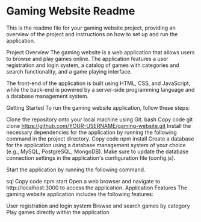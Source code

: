 <h1><b>Gaming Website Readme</b></h1>
This is the readme file for your gaming website project, providing an overview of the project and instructions on how to set up and run the application.

Project Overview
The gaming website is a web application that allows users to browse and play games online. The application features a user registration and login system, a catalog of games with categories and search functionality, and a game playing interface.

The front-end of the application is built using HTML, CSS, and JavaScript, while the back-end is powered by a server-side programming language and a database management system.

Getting Started
To run the gaming website application, follow these steps:

Clone the repository onto your local machine using Git.
bash
Copy code
git clone https://github.com/YOUR-USERNAME/gaming-website.git
Install the necessary dependencies for the application by running the following command in the project directory.
Copy code
npm install
Create a database for the application using a database management system of your choice (e.g., MySQL, PostgreSQL, MongoDB). Make sure to update the database connection settings in the application's configuration file (config.js).

Start the application by running the following command.

sql
Copy code
npm start
Open a web browser and navigate to http://localhost:3000 to access the application.
Application Features
The gaming website application includes the following features:

User registration and login system
Browse and search games by category
Play games directly within the application
